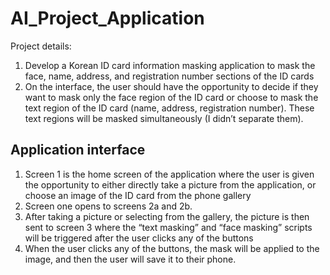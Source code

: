 # AI_Project_Application
Project details:
1.	Develop a Korean ID card information masking application to mask the face, name, address, and registration number sections of the ID cards
2.	On the interface, the user should have the opportunity to decide if they want to mask only the face region of the ID card or choose to mask the text region of the ID card (name, address, registration number). These text regions will be masked simultaneously (I didn’t separate them).

## Application interface
1.	Screen 1 is the home screen of the application where the user is given the opportunity to either directly take a picture from the application, or choose an image of the ID card from the phone gallery
2.	Screen one opens to screens 2a and 2b.
3.	After taking a picture or selecting from the gallery, the picture is then sent to screen 3 where the “text masking” and “face masking” scripts will be triggered after the user clicks any of the buttons
4.	When the user clicks any of the buttons, the mask will be applied to the image, and then the user will save it to their phone.

